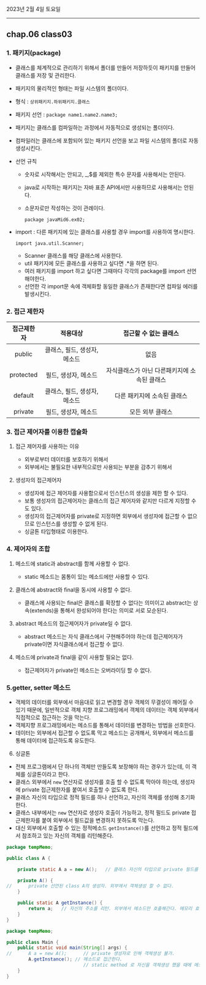 2023년 2월 4일 토요일

---

## chap.06 class03

### 1. 패키지(package)

- 클래스를 체계적으로 관리하기 위해서 폴더를 만들어 저장하듯이 패키지를 만들어 클래스를 저장 및 관리한다.
- 패키지의 물리적인 형태는 파일 시스템의 폴더이다.
- 형식 : `상위패키지.하위패키지.클래스`
- 패키지 선언 : `package name1.name2.name3;`
- 패키지는 클래스를 컴파일하는 과정에서 자동적으로 생성되는 폴더이다.
- 컴파일러는 클래스에 포함되어 있는 패키지 선언을 보고 파일 시스템의 폴더로 자동 생성시킨다.
- 선언 규칙

  - 숫자로 시작해서는 안되고, \_,$를 제외한 특수 문자를 사용해서는 안된다.
  - java로 시작하는 패키지는 자바 표준 API에서만 사용하므로 사용해서는 안된다.
  - 소문자로만 작성하는 것이 관례이다.

    `package javaMid6.ex02;`

- import : 다른 패키지에 있는 클래스를 사용할 경우 import를 사용하여 명시한다.

  `import java.util.Scanner;`

  - Scanner 클래스를 해당 클래스에 사용한다.
  - util 패키지에 모든 클래스를 사용하고 싶다면 .\*을 하면 된다.
  - 여러 패키지를 import 하고 싶다면 그때마다 각각의 package를 import 선언해야한다.
  - 선언한 각 import문 속에 객체화할 동일한 클래스가 존재한다면 컴파일 에러를 발생시킨다.

### 2. 접근 제한자

| 접근제한자 |           적용대상           |            접근할 수 없는 클래스             |
| :--------: | :--------------------------: | :------------------------------------------: |
|   public   | 클래스, 필드, 생성자, 메소드 |                     없음                     |
| protected  |     필드, 생성자, 메소드     | 자식클래스가 아닌 다른패키지에 소속된 클래스 |
|  default   | 클래스, 필드, 생성자, 메소드 |         다른 패키지에 소속된 클래스          |
|  private   |     필드, 생성자, 메소드     |               모든 외부 클래스               |

### 3. 접근 제어자를 이용한 캡슐화

1. 접근 제어자를 사용하는 이유

   - 외부로부터 데이터를 보호하기 위해서
   - 외부에서는 불필요한 내부적으로만 사용되는 부분을 감추기 위해서

2. 생성자의 접근제어자

   - 생성자에 접근 제어자를 사용함으로서 인스턴스의 생성을 제한 할 수 있다.
   - 보통 생성자의 접근제어자는 클래스의 접근 제어자와 같지만 다르게 지정할 수도 있다.
   - 생성자의 접근제어자를 private로 지정하면 외부에서 생성자에 접근할 수 없으므로 인스턴스를 생성할 수 없게 된다.
   - 싱글톤 타입형태로 이용한다.

### 4. 제어자의 조합

1. 메소드에 static과 abstract를 함께 사용할 수 없다.

   - static 메소드는 몸통이 있는 메소드에만 사용할 수 있다.

2. 클래스에 abstract와 final을 동시에 사용할 수 없다.

   - 클래스에 사용되는 final은 클래스를 확장할 수 없다는 의미이고 abstract는 상속(extends)을 통해서 완성되어야 한다는 의미로 서로 모순된다.

3. abstract 메소드의 접근제어자가 private일 수 없다.

   - abstract 메소드는 자식 클래스에서 구현해주어야 하는데 접근제어자가 private이면 자식클래스에서 접근할 수 없다.

4. 메소드에 private과 final을 같이 사용할 필요는 없다.

   - 접근제어자가 private인 메소드는 오버라이딩 할 수 없다.

### 5.getter, setter 메소드

- 객체의 데이터를 외부에서 마음대로 읽고 변경할 경우 객체의 무결성이 깨어질 수 있기 때문에, 일반적으로 객체 지향 프로그래밍에서 객체의 데이터는 객체 외부에서 직접적으로 접근하는 것을 막는다.
- 객체지향 프로그래밍에서는 메소드를 통해서 데이터를 변경하는 방법을 선호한다.
- 데이터는 외부에서 접근할 수 없도록 막고 메소드는 공개해서, 외부에서 메소드를 통해 데이터에 접근하도록 유도한다.

6. 싱글톤

- 전체 프로그램에서 단 하나의 객체만 만들도록 보장해야 하는 경우가 있는데, 이 객체를 싱글톤이라고 한다.
- 클래스 외부에서 `new` 연산자로 생성자를 호출 할 수 없도록 막아야 하는데, 생성자에 private 접근제한자를 붙여서 호출할 수 없도록 한다.
- 클래스 자신의 타입으로 정적 필드를 하나 선언하고, 자신의 객체를 생성해 초기화한다.
- 클래스 내부에서는 `new` 연산자로 생성자 호출이 가능하고, 정적 필드도 private 접근제한자를 붙여 외부에서 필드값을 변경하지 못하도록 막는다.
- 대신 외부에서 호출할 수 있는 정적메소드 `getInstance()`를 선언하고 정적 필드에서 참조하고 있는 자신의 객체를 리턴해준다.

```java
package tempMemo;

public class A {

	private static A a = new A();	// 클래스 자신의 타입으로 private 필드를 선언

	private A() {
//		private 선언된 class A의 생성자. 외부에서 객체생성 할 수 없다.
	}

	public static A getInstance() {
		return a;	// 자신의 주소를 리턴. 외부에서 메소드만 호출해간다. 메모리 효율성 증대
	}
}

package tempMemo;

public class Main {
	public static void main(String[] args) {
//		A a = new A(); 		// private 생성자로 인해 객체생성 불가.
		A.getInstance(); // 메소드로 접근한다.
							// static method 로 자신을 객체생성 했을 때에 메모리에 바로 올라간다.
	}
}
```
